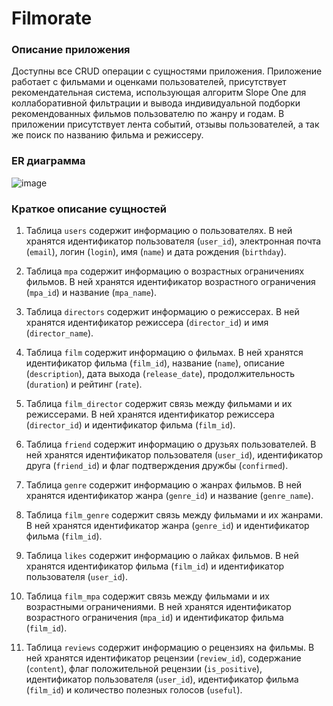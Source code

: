 # Filmorate
### Описание приложения
Доступны все CRUD операции с сущностями приложения. Приложение работает с фильмами и оценками пользователей, присутствует рекомендательная система, использующая 
алгоритм Slope One для коллаборативной фильтрации и вывода индивидуальной подборки рекомендованных фильмов 
пользователю по жанру и годам. В приложении присутствует лента событий, отзывы пользователей, а так же поиск 
по названию фильма и режиссеру.

### ER диаграмма
![image](https://github.com/moongrail/java-filmorate/assets/97224620/ed16fbce-30e2-411d-b0e4-3a1135330683)

### Краткое описание сущностей
1. Таблица `users` содержит информацию о пользователях. В ней хранятся идентификатор пользователя (`user_id`),
   электронная почта (`email`), логин (`login`), имя (`name`) и дата рождения (`birthday`).

2. Таблица `mpa` содержит информацию о возрастных ограничениях фильмов. В ней хранятся идентификатор возрастного
   ограничения (`mpa_id`) и название (`mpa_name`).

3. Таблица `directors` содержит информацию о режиссерах. В ней хранятся идентификатор режиссера (`director_id`)
   и имя (`director_name`).

4. Таблица `film` содержит информацию о фильмах. В ней хранятся идентификатор фильма (`film_id`), название (`name`),
   описание (`description`), дата выхода (`release_date`), продолжительность (`duration`) и рейтинг (`rate`).

5. Таблица `film_director` содержит связь между фильмами и их режиссерами. В ней хранятся
   идентификатор режиссера (`director_id`) и идентификатор фильма (`film_id`).

6. Таблица `friend` содержит информацию о друзьях пользователей. В ней хранятся идентификатор пользователя (`user_id`),
   идентификатор друга (`friend_id`) и флаг подтверждения дружбы (`confirmed`).

7. Таблица `genre` содержит информацию о жанрах фильмов. В ней хранятся идентификатор жанра (`genre_id`)
   и название (`genre_name`).

8. Таблица `film_genre` содержит связь между фильмами и их жанрами. В ней хранятся идентификатор жанра (`genre_id`)
   и идентификатор фильма (`film_id`).

9. Таблица `likes` содержит информацию о лайках фильмов. В ней хранятся идентификатор фильма (`film_id`)
   и идентификатор пользователя (`user_id`).

10. Таблица `film_mpa` содержит связь между фильмами и их возрастными ограничениями. В ней хранятся идентификатор
    возрастного ограничения (`mpa_id`) и идентификатор фильма (`film_id`).

11. Таблица `reviews` содержит информацию о рецензиях на фильмы. В ней хранятся идентификатор рецензии (`review_id`),
    содержание (`content`), флаг положительной рецензии (`is_positive`), идентификатор пользователя (`user_id`),
    идентификатор фильма (`film_id`) и количество полезных голосов (`useful`).